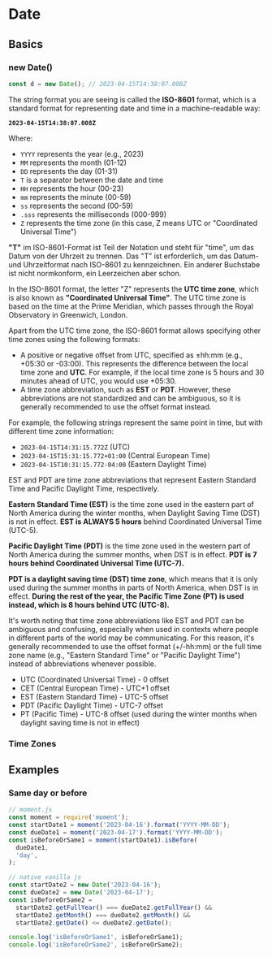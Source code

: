 # Date

## Basics

### new Date()

```js
const d = new Date(); // 2023-04-15T14:38:07.008Z
```

The string format you are seeing is called the **ISO-8601** format, which is a standard format for representing date and time in a machine-readable way:

**`2023-04-15T14:38:07.008Z`**

Where:

- `YYYY` represents the year (e.g., 2023)
- `MM` represents the month (01-12)
- `DD` represents the day (01-31)
- `T` is a separator between the date and time
- `HH` represents the hour (00-23)
- `mm` represents the minute (00-59)
- `ss` represents the second (00-59)
- `.sss` represents the milliseconds (000-999)
- `Z` represents the time zone (in this case, Z means UTC or "Coordinated Universal Time")

**"T"** im ISO-8601-Format ist Teil der Notation und steht für "time", um das Datum von der Uhrzeit zu trennen. Das "T" ist erforderlich, um das Datum- und Uhrzeitformat nach ISO-8601 zu kennzeichnen. Ein anderer Buchstabe ist nicht normkonform, ein Leerzeichen aber schon.

In the ISO-8601 format, the letter "Z" represents the **UTC time zone**, which is also known as **"Coordinated Universal Time"**. The UTC time zone is based on the time at the Prime Meridian, which passes through the Royal Observatory in Greenwich, London.

Apart from the UTC time zone, the ISO-8601 format allows specifying other time zones using the following formats:

- A positive or negative offset from UTC, specified as ±hh:mm (e.g., +05:30 or -03:00). This represents the difference between the local time zone and **UTC**. For example, if the local time zone is 5 hours and 30 minutes ahead of UTC, you would use +05:30.
- A time zone abbreviation, such as **EST** or **PDT**. However, these abbreviations are not standardized and can be ambiguous, so it is generally recommended to use the offset format instead.

For example, the following strings represent the same point in time, but with different time zone information:

- `2023-04-15T14:31:15.772Z` (UTC)
- `2023-04-15T15:31:15.772+01:00` (Central European Time)
- `2023-04-15T10:31:15.772-04:00` (Eastern Daylight Time)

EST and PDT are time zone abbreviations that represent Eastern Standard Time and Pacific Daylight Time, respectively.

**Eastern Standard Time (EST)** is the time zone used in the eastern part of North America during the winter months, when Daylight Saving Time (DST) is not in effect. **EST is ALWAYS 5 hours** behind Coordinated Universal Time (UTC-5).

**Pacific Daylight Time (PDT)** is the time zone used in the western part of North America during the summer months, when DST is in effect. **PDT is 7 hours behind Coordinated Universal Time (UTC-7).**

**PDT is a daylight saving time (DST) time zone**, which means that it is only used during the summer months in parts of North America, when DST is in effect. **During the rest of the year, the Pacific Time Zone (PT) is used instead, which is 8 hours behind UTC (UTC-8).**

It's worth noting that time zone abbreviations like EST and PDT can be ambiguous and confusing, especially when used in contexts where people in different parts of the world may be communicating. For this reason, it's generally recommended to use the offset format (+/-hh:mm) or the full time zone name (e.g., "Eastern Standard Time" or "Pacific Daylight Time") instead of abbreviations whenever possible.

- UTC (Coordinated Universal Time) - 0 offset
- CET (Central European Time) - UTC+1 offset
- EST (Eastern Standard Time) - UTC-5 offset
- PDT (Pacific Daylight Time) - UTC-7 offset
- PT (Pacific Time) - UTC-8 offset (used during the winter months when daylight saving time is not in effect)

### Time Zones

## Examples

### Same day or before

```js
// moment.js
const moment = require('moment');
const startDate1 = moment('2023-04-16').format('YYYY-MM-DD');
const dueDate1 = moment('2023-04-17').format('YYYY-MM-DD');
const isBeforeOrSame1 = moment(startDate1).isBefore(
  dueDate1,
  'day',
);

// native vanilla js
const startDate2 = new Date('2023-04-16');
const dueDate2 = new Date('2023-04-17');
const isBeforeOrSame2 =
  startDate2.getFullYear() === dueDate2.getFullYear() &&
  startDate2.getMonth() === dueDate2.getMonth() &&
  startDate2.getDate() <= dueDate2.getDate();

console.log('isBeforeOrSame1', isBeforeOrSame1);
console.log('isBeforeOrSame2', isBeforeOrSame2);
```
